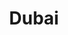 ---
title:			"Dubai"
post_path:	2018-03-04-dubai
date_start:	2018/03/04
date_end:		2018/03/10
lat:        25.0751
lon:        54.9476
metadata:
  - year: 2018
  - cities:
      - Dubai
  - countries:
      - United Arab Emirates
  - continents:
      - Asia
  - regions:
      - Middle East
photos:
  - ext:		01.jpg
    class:	horizontal half
  - ext:    02.jpg
    class:  horizontal half
---